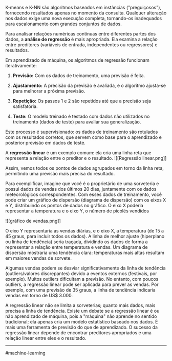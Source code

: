 K-means e K-NN são algoritmos baseados em instâncias ("preguiçosos"), fornecendo resultados apenas no momento da consulta. Qualquer alteração nos dados exige uma nova execução completa, tornando-os inadequados para escalonamento com grandes conjuntos de dados.

Para analisar relações numéricas contínuas entre diferentes partes dos dados, a **análise de regressão** é mais apropriada. Ela examina a relação entre preditores (variáveis de entrada, independentes ou regressores) e resultados.

Em aprendizado de máquina, os algoritmos de regressão funcionam iterativamente:

1. **Previsão:** Com os dados de treinamento, uma previsão é feita.
    
2. **Ajustamento:** A precisão da previsão é avaliada, e o algoritmo ajusta-se para melhorar a próxima previsão.
    
3. **Repetição:** Os passos 1 e 2 são repetidos até que a precisão seja satisfatória.
    
4. **Teste:** O modelo treinado é testado com dados não utilizados no treinamento (dados de teste) para avaliar sua generalização.
    

Este processo é supervisionado: os dados de treinamento são rotulados com os resultados corretos, que servem como base para o aprendizado e posterior previsão em dados de teste.

A **regressão linear** é um exemplo comum: ela cria uma linha reta que representa a relação entre o preditor e o resultado.
![[Regressão linear.png]]

Assim, vemos todos os pontos de dados agrupados em torno da linha reta, permitindo uma previsão mais precisa do resultado.

Para exemplificar, imagine que você é o proprietário de uma sorveteria e possui dados de vendas dos últimos 20 dias, juntamente com os dados meteorológicos correspondentes. Com esses dados de treinamento, você pode criar um gráfico de dispersão (diagrama de dispersão) com os eixos X e Y, distribuindo os pontos de dados no gráfico. O eixo X poderia representar a temperatura e o eixo Y, o número de picolés vendidos

![[gráfico de vendas.png]]

O eixo Y representaria as vendas diárias, e o eixo X, a temperatura (de 15 a 45 graus, para incluir todos os dados). A linha de melhor ajuste (hiperplano ou linha de tendência) seria traçada, dividindo os dados de forma a representar a relação entre temperatura e vendas. Um diagrama de dispersão mostraria uma tendência clara: temperaturas mais altas resultam em maiores vendas de sorvete.

Algumas vendas podem se desviar significativamente da linha de tendência (outliers/valores discrepantes) devido a eventos externos (festivais, por exemplo). Muitos outliers dificultam a previsão. No entanto, com poucos outliers, a regressão linear pode ser aplicada para prever as vendas. Por exemplo, com uma previsão de 35 graus, a linha de tendência indicaria vendas em torno de US$ 3.000.

A regressão linear não se limita a sorveterias; quanto mais dados, mais precisa a linha de tendência. Existe um debate se a regressão linear é ou não aprendizado de máquina, pois a "máquina" não aprende no sentido tradicional; ela apenas cria um modelo estatístico baseado nos dados. É mais uma ferramenta de previsão do que de aprendizado. O sucesso da regressão linear depende de encontrar preditores apropriados e uma relação linear entre eles e o resultado.

---
#machine-learning 